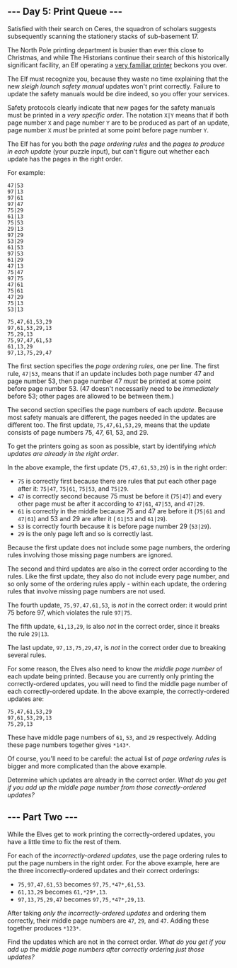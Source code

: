 ## \--- Day 5: Print Queue ---

Satisfied with their search on Ceres, the squadron of scholars suggests subsequently scanning the stationery stacks of
sub-basement 17.

The North Pole printing department is busier than ever this close to Christmas, and while The Historians continue their
search of this historically significant facility, an Elf operating
a [very familiar printer](https://adventofcode.com/2017/day/1) beckons you over.

The Elf must recognize you, because they waste no time explaining that the new *sleigh launch safety manual* updates
won't print correctly. Failure to update the safety manuals would be dire indeed, so you offer your services.

Safety protocols clearly indicate that new pages for the safety manuals must be printed in a *very specific order*. The
notation `X|Y` means that if both page number `X` and page number `Y` are to be produced as part of an update, page
number `X` *must* be printed at some point before page number `Y`.

The Elf has for you both the *page ordering rules* and the *pages to produce in each update* (your puzzle input), but
can't figure out whether each update has the pages in the right order.

For example:

```
47|53
97|13
97|61
97|47
75|29
61|13
75|53
29|13
97|29
53|29
61|53
97|53
61|29
47|13
75|47
97|75
47|61
75|61
47|29
75|13
53|13

75,47,61,53,29
97,61,53,29,13
75,29,13
75,97,47,61,53
61,13,29
97,13,75,29,47
```

The first section specifies the *page ordering rules*, one per line. The first rule, `47|53`, means that if an update
includes both page number 47 and page number 53, then page number 47 *must* be printed at some point before page number
53. (47 doesn't necessarily need to be *immediately* before 53; other pages are allowed to be between them.)

The second section specifies the page numbers of each *update*. Because most safety manuals are different, the pages
needed in the updates are different too. The first update, `75,47,61,53,29`, means that the update consists of page
numbers 75, 47, 61, 53, and 29.

To get the printers going as soon as possible, start by identifying *which updates are already in the right order*.

In the above example, the first update (`75,47,61,53,29`) is in the right order:

- `75` is correctly first because there are rules that put each other page after it: `75|47`, `75|61`, `75|53`, and
  `75|29`.
- `47` is correctly second because 75 must be before it (`75|47`) and every other page must be after it according to
  `47|61`, `47|53`, and `47|29`.
- `61` is correctly in the middle because 75 and 47 are before it (`75|61` and `47|61`) and 53 and 29 are after it (
  `61|53` and `61|29`).
- `53` is correctly fourth because it is before page number 29 (`53|29`).
- `29` is the only page left and so is correctly last.

Because the first update does not include some page numbers, the ordering rules involving those missing page numbers are
ignored.

The second and third updates are also in the correct order according to the rules. Like the first update, they also do
not include every page number, and so only some of the ordering rules apply - within each update, the ordering rules
that involve missing page numbers are not used.

The fourth update, `75,97,47,61,53`, is *not* in the correct order: it would print 75 before 97, which violates the rule
`97|75`.

The fifth update, `61,13,29`, is also *not* in the correct order, since it breaks the rule `29|13`.

The last update, `97,13,75,29,47`, is *not* in the correct order due to breaking several rules.

For some reason, the Elves also need to know the *middle page number* of each update being printed. Because you are
currently only printing the correctly-ordered updates, you will need to find the middle page number of each
correctly-ordered update. In the above example, the correctly-ordered updates are:

```
75,47,61,53,29
97,61,53,29,13
75,29,13
```

These have middle page numbers of `61`, `53`, and `29` respectively. Adding these page numbers together gives `*143*`.

Of course, you'll need to be careful: the actual list of *page ordering rules* is bigger and more complicated than the
above example.

Determine which updates are already in the correct order. *What do you get if you add up the middle page number from
those correctly-ordered updates?*

## \--- Part Two ---

While the Elves get to work printing the correctly-ordered updates, you have a little time to fix the rest of them.

For each of the *incorrectly-ordered updates*, use the page ordering rules to put the page numbers in the right order.
For the above example, here are the three incorrectly-ordered updates and their correct orderings:

- `75,97,47,61,53` becomes `97,75,*47*,61,53`.
- `61,13,29` becomes `61,*29*,13`.
- `97,13,75,29,47` becomes `97,75,*47*,29,13`.

After taking *only the incorrectly-ordered updates* and ordering them correctly, their middle page numbers are `47`,
`29`, and `47`. Adding these together produces `*123*`.

Find the updates which are not in the correct order. *What do you get if you add up the middle page numbers after
correctly ordering just those updates?*
